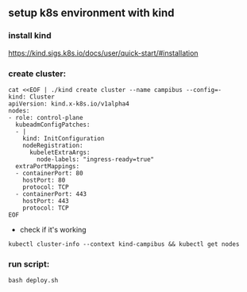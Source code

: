 ## setup k8s environment with kind

### install kind

https://kind.sigs.k8s.io/docs/user/quick-start/#installation

### create cluster:

```
cat <<EOF | ./kind create cluster --name campibus --config=-
kind: Cluster
apiVersion: kind.x-k8s.io/v1alpha4
nodes:
- role: control-plane
  kubeadmConfigPatches:
  - |
    kind: InitConfiguration
    nodeRegistration:
      kubeletExtraArgs:
        node-labels: "ingress-ready=true"
  extraPortMappings:
  - containerPort: 80
    hostPort: 80
    protocol: TCP
  - containerPort: 443
    hostPort: 443
    protocol: TCP
EOF
```
- check if it's working

```
kubectl cluster-info --context kind-campibus && kubectl get nodes
```

### run script:

```
bash deploy.sh
```
